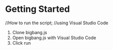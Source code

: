 # Getting Started

//How to run the script;
//using Visual Studio Code

1. Clone bigbang.js
2. Open bigbang.js with Visual Studio Code
3. Click run
